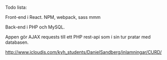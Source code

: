 Todo lista:

Front-end i React.
NPM, webpack, sass mmm

Back-end i PHP och MySQL.

Appen gör AJAX requests till ett PHP rest-api som i sin tur pratar med databasen.

http://www.icloudis.com/kyh_students/DanielSandberg/inlamningar/CURD/